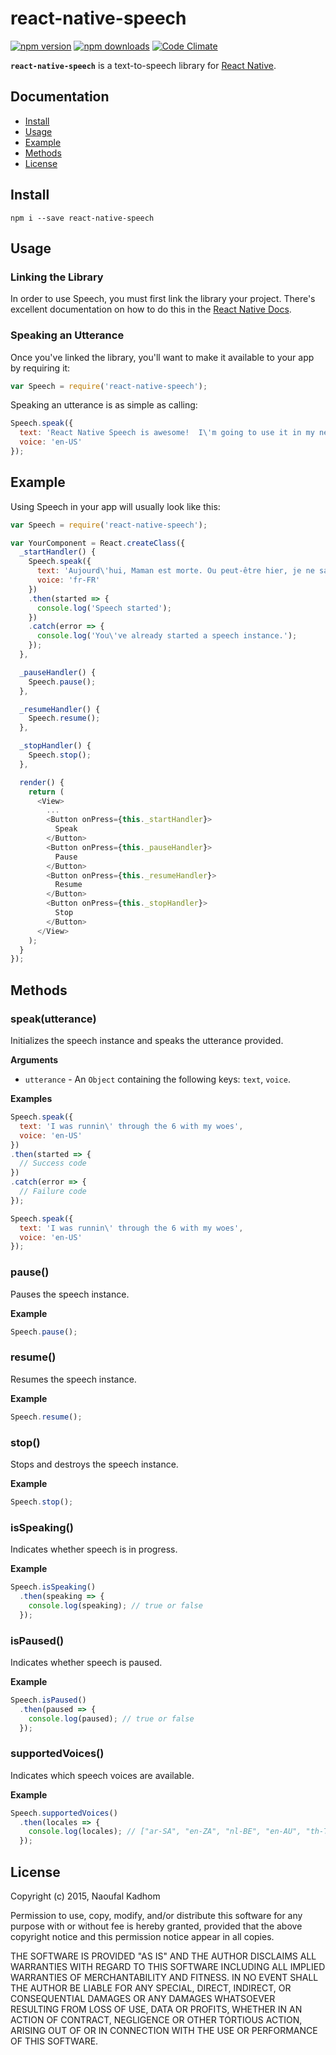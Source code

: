 # react-native-speech

[![npm version](https://img.shields.io/npm/v/react-native-speech.svg?style=flat-square)](https://www.npmjs.com/package/react-native-speech)
[![npm downloads](https://img.shields.io/npm/dm/react-native-speech.svg?style=flat-square)](https://www.npmjs.com/package/react-native-speech)
[![Code Climate](https://img.shields.io/codeclimate/github/naoufal/react-native-speech.svg?style=flat-square)](https://codeclimate.com/github/naoufal/react-native-speech)

__`react-native-speech`__ is a text-to-speech library for [React Native](https://facebook.github.io/react-native/).

## Documentation
- [Install](https://github.com/naoufal/react-native-speech#install)
- [Usage](https://github.com/naoufal/react-native-speech#usage)
- [Example](https://github.com/naoufal/react-native-speech#example)
- [Methods](https://github.com/naoufal/react-native-speech#methods)
- [License](https://github.com/naoufal/react-native-speech#license)

## Install
```shell
npm i --save react-native-speech
```

## Usage
### Linking the Library
In order to use Speech, you must first link the library your project.  There's excellent documentation on how to do this in the [React Native Docs](https://facebook.github.io/react-native/docs/linking-libraries.html#content).

### Speaking an Utterance
Once you've linked the library, you'll want to make it available to your app by requiring it:

```js
var Speech = require('react-native-speech');
```

Speaking an utterance is as simple as calling:
```js
Speech.speak({
  text: 'React Native Speech is awesome!  I\'m going to use it in my next project.',
  voice: 'en-US'
});
```

## Example
Using Speech in your app will usually look like this:
```js
var Speech = require('react-native-speech');

var YourComponent = React.createClass({
  _startHandler() {
    Speech.speak({
      text: 'Aujourd\'hui, Maman est morte. Ou peut-être hier, je ne sais pas.',
      voice: 'fr-FR'
    })
    .then(started => {
      console.log('Speech started');
    })
    .catch(error => {
      console.log('You\'ve already started a speech instance.');
    });
  },

  _pauseHandler() {
    Speech.pause();
  },

  _resumeHandler() {
    Speech.resume();
  },

  _stopHandler() {
    Speech.stop();
  },

  render() {
    return (
      <View>
        ...
        <Button onPress={this._startHandler}>
          Speak
        </Button>
        <Button onPress={this._pauseHandler}>
          Pause
        </Button>
        <Button onPress={this._resumeHandler}>
          Resume
        </Button>
        <Button onPress={this._stopHandler}>
          Stop
        </Button>
      </View>
    );
  }
});
```

## Methods

### speak(utterance)
Initializes the speech instance and speaks the utterance provided.

__Arguments__
- `utterance` - An `Object` containing the following keys: `text`, `voice`.

__Examples__
```js
Speech.speak({
  text: 'I was runnin\' through the 6 with my woes',
  voice: 'en-US'
})
.then(started => {
  // Success code
})
.catch(error => {
  // Failure code
});
```

```js
Speech.speak({
  text: 'I was runnin\' through the 6 with my woes',
  voice: 'en-US'
});
```

### pause()
Pauses the speech instance.

__Example__
```js
Speech.pause();
```

### resume()
Resumes the speech instance.

__Example__
```js
Speech.resume();
```

### stop()
Stops and destroys the speech instance.

__Example__
```js
Speech.stop();
```

### isSpeaking()
Indicates whether speech is in progress.

__Example__
```js
Speech.isSpeaking()
  .then(speaking => {
    console.log(speaking); // true or false
  });
```

### isPaused()
Indicates whether speech is paused.

__Example__
```js
Speech.isPaused()
  .then(paused => {
    console.log(paused); // true or false
  });
```

### supportedVoices()
Indicates which speech voices are available.

__Example__
```js
Speech.supportedVoices()
  .then(locales => {
    console.log(locales); // ["ar-SA", "en-ZA", "nl-BE", "en-AU", "th-TH", ...]
  });
```

## License
Copyright (c) 2015, Naoufal Kadhom

Permission to use, copy, modify, and/or distribute this software for any purpose with or without fee is hereby granted, provided that the above copyright notice and this permission notice appear in all copies.

THE SOFTWARE IS PROVIDED "AS IS" AND THE AUTHOR DISCLAIMS ALL WARRANTIES WITH REGARD TO THIS SOFTWARE INCLUDING ALL IMPLIED WARRANTIES OF MERCHANTABILITY AND FITNESS. IN NO EVENT SHALL THE AUTHOR BE LIABLE FOR ANY SPECIAL, DIRECT, INDIRECT, OR CONSEQUENTIAL DAMAGES OR ANY DAMAGES WHATSOEVER RESULTING FROM LOSS OF USE, DATA OR PROFITS, WHETHER IN AN ACTION OF CONTRACT, NEGLIGENCE OR OTHER TORTIOUS ACTION, ARISING OUT OF OR IN CONNECTION WITH THE USE OR PERFORMANCE OF THIS SOFTWARE.
